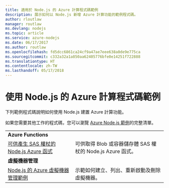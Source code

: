 ```yaml
---
title: 適用於 Node.js 的 Azure 計算程式碼範例
description: 展示如何以 Node.js 新增 Azure 計算功能的範例程式碼。
author: rloutlaw
manager: routlaw
ms.devlang: nodejs
ms.topic: article
ms.service: azure-nodejs
ms.date: 06/17/2017
ms.author: routlaw
ms.openlocfilehash: fd5dcc6861ca24cf9a47ae7eee638a0de9e775ca
ms.sourcegitcommit: c332a32a1a850aa62405776bfe0e14251f722888
ms.translationtype: HT
ms.contentlocale: zh-TW
ms.lasthandoff: 05/17/2018
---
```

# <a name="azure-compute-with-nodejs-code-samples"></a>使用 Node.js 的 Azure 計算程式碼範例

下列範例程式碼說明如何使用 Node.js 建置 Azure 計算功能。

如果您需要其他工作的程式碼，您可以瀏覽 [Azure Node.js 範例](https://azure.microsoft.com/resources/samples/?term=nodejs)的完整清單。

| | |
|---|---|
| **Azure Functions** ||
| [可供產生 SAS 權杖的 Node.js Azure 函式](https://azure.microsoft.com/resources/samples/functions-node-sas-token/) | 可供取得 Blob 或容器儲存體 SAS 權杖的 Node.js Azure 函式。 |
| **虛擬機器管理** ||
| [Node.js 的 Azure 虛擬機器管理範例](https://github.com/Azure-Samples/compute-node-manage-vm) | 示範如何建立、列出、重新啟動及刪除虛擬機器。 |